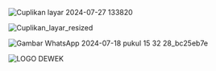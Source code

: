 ![Cuplikan layar 2024-07-27 133820](https://github.com/user-attachments/assets/6c509f37-67b7-4944-a4c3-81ea979c4cd5.png)

![Cuplikan_layar_resized](https://github.com/user-attachments/assets/7f7d2076-c97d-46dc-822f-3882b64e32a8.png)

![Gambar WhatsApp 2024-07-18 pukul 15 32 28_bc25eb7e](https://github.com/user-attachments/assets/5c9f5be0-64f6-4191-a932-56f226d28536.png)

![LOGO DEWEK](https://github.com/user-attachments/assets/3afa9ce4-54cd-4540-8578-85e4ec2bd1b3.png)
